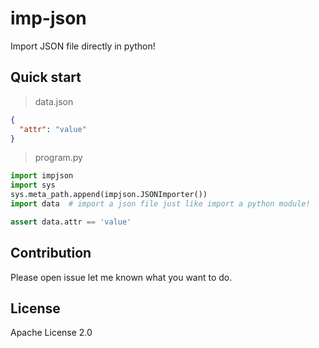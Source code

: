 # imp-json

Import JSON file directly in python!

## Quick start

> data.json
```json
{
  "attr": "value"
}
```

> program.py
```python
import impjson
import sys
sys.meta_path.append(impjson.JSONImporter())
import data  # import a json file just like import a python module!

assert data.attr == 'value'
```

## Contribution

Please open issue let me known what you want to do.

## License

Apache License 2.0
